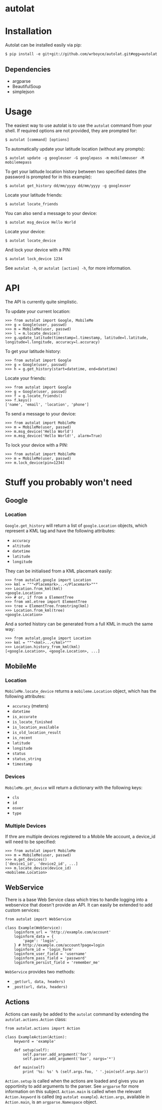 autolat
=======

# Installation

Autolat can be installed easily via pip:

    $ pip install -e git+git://github.com/wrboyce/autolat.git#egg=autolat

## Dependencies

* argparse
* BeautifulSoup
* simplejson


# Usage

The easiest way to use autolat is to use the `autolat` command from your shell. If required options are not provided, they are prompted for:

    $ autolat [command] [options]

To automatically update your latitude location (without any prompts):

    $ autolat update -g googleuser -G googlepass -m mobilemeuser -M mobilemepass

To get your latitude location history between two specified dates (the password is prompted for in this example):

    $ autolat get_history dd/mm/yyyy dd/mm/yyyy -g googleuser

Locate your latitude friends:

    $ autolat locate_friends

You can also send a message to your device:

    $ autolat msg_device Hello World

Locate your device:

    $ autolat locate_device

And lock your device with a PIN:

    $ autolat lock_device 1234

See `autolat -h`, or `autolat [action] -h`, for more information.


# API

The API is currently quite simplistic.

To update your current location:

    >>> from autolat import Google, MobileMe
    >>> g = Google(user, passwd)
    >>> m = MobileMe(user, passwd)
    >>> l = m.locate_device()
    >>> g.update_latitude(timestamp=l.timestamp, latitude=l.latitude, longitude=l.longitude, accuracy=l.accuracy)

To get your latitude history:

    >>> from autolat import Google
    >>> g = Google(user, passwd)
    >>> h = g.get_history(start=datetime, end=datetime)

Locate your friends:

    >>> from autolat import Google
    >>> g = Google(user, passwd)
    >>> f = g.locate_friends()
    >>> f.keys()
    ['name', 'email', 'location', 'phone']

To send a message to your device:

    >>> from autolat import MobileMe
    >>> m = MobileMe(user, passwd)
    >>> m.msg_device('Hello World')
    >>> m.msg_device('Hello World!', alarm=True)

To lock your device with a PIN:

    >>> from autolat import MobileMe
    >>> m = MobileMe(user, passwd)
    >>> m.lock_device(pin=1234)

# Stuff you probably won't need

## Google

### Location

`Google.get_history` will return a list of `google.Location` objects, which represent a KML <Placemark> tag and have the following attributes:

* `accuracy`
* `altitude`
* `datetime`
* `latitude`
* `longitude`

They can be initialised from a KML placemark easily:

    >>> from autolat.google import Location
    >>> kml = """<Placemark>...</Placemark>"""
    >>> Location.from_kml(kml)
    <google.Location>
    >>> # or, if from a ElementTree
    >>> from xml.etree import ElementTree
    >>> tree = ElementTree.fromstring(kml)
    >>> Location.from_kml(tree)
    <google.Location>

And a sorted history can be generated from a full KML in much the same way:

    >>> from autolat.google import Location
    >>> kml = """<kml>...</kml>"""
    >>> Location.history_from_kml(kml)
    [<google.Location>, <google.Location>, ...]

## MobileMe

### Location

`MobileMe.locate_device` returns a `mobileme.Location` object, which has the following attributes:

* `accuracy` (meters)
* `datetime`
* `is_accurate`
* `is_locate_finished`
* `is_location_available`
* `is_old_location_result`
* `is_recent`
* `latitude`
* `longitude`
* `status`
* `status_string`
* `timestamp`

### Devices

`MobileMe.get_device` will return a dictionary with the following keys:

* `cls`
* `id`
* `osver`
* `type`

### Multiple Devices

If thre are multiple devices registered to a Mobile Me account, a device_id will need to be specified:

    >>> from autolat import MobileMe
    >>> m = MobileMe(user, passwd)
    >>> m.get_devices()
    ['device1_id', 'device2_id', ...]
    >>> m.locate_device(device_id)
    <mobileme.Location>


## WebService

There is a base Web Service class which tries to handle logging into a webservice that doesn't provide an API. It can easily be extended to add custom services:

    from autolat import WebService

    class Example(WebService):
        loginform_url = 'http://example.com/account'
        loginform_data = {
            'page': 'login',
        } # http://example.com/account?page=login
        loginform_id = 'login_form'
        loginform_user_field = 'username'
        loginform_pass_field = 'password'
        loginform_persist_field = 'remember_me'

`WebService` provides two methods:

* `_get(url, data, headers)`
* `_post(url, data, headers)`


## Actions

Actions can easily be added to the `autolat` command by extending the `autolat.actions.Action` class:

    from autolat.actions import Action

    class ExampleAction(Action):
        keyword = 'example'

        def setup(self):
            self.parser.add_argument('foo')
            self.parser.add_argument('bar', nargs='*')

        def main(self)
            print '%s: %s' % (self.args.foo, ' '.join(self.args.bar))

`Action.setup` is called when the actions are loaded and gives you an opportinity to add arguments to the parser. See `argparse` for more information on this subject. `Action.main` is called when the relevant `Action.keyword` is called (eg `autolat example`). `Action.args`,  available in `Action.main`, is an `argparse.Namespace` object.
